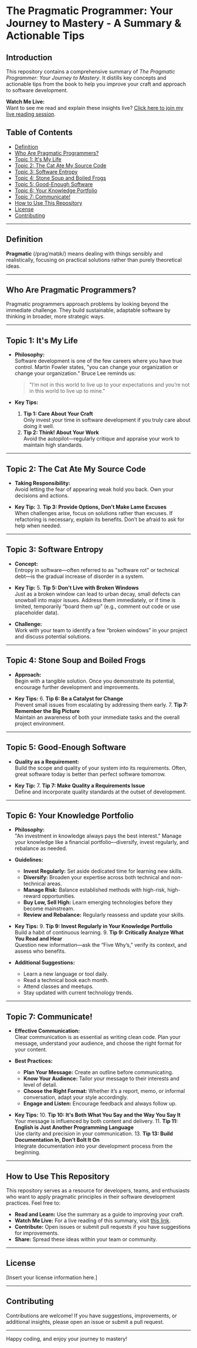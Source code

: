 # The Pragmatic Programmer: Your Journey to Mastery - A Summary & Actionable Tips

## Introduction

This repository contains a comprehensive summary of *The Pragmatic Programmer: Your Journey to Mastery*. It distills key concepts and actionable tips from the book to help you improve your craft and approach to software development.

**Watch Me Live:**  
Want to see me read and explain these insights live? [Click here to join my live reading session](https://www.twitch.tv/kibali02).

## Table of Contents

- [Definition](#definition)
- [Who Are Pragmatic Programmers?](#who-are-pragmatic-programmers)
- [Topic 1: It's My Life](#topic-1-its-my-life)
- [Topic 2: The Cat Ate My Source Code](#topic-2-the-cat-ate-my-source-code)
- [Topic 3: Software Entropy](#topic-3-software-entropy)
- [Topic 4: Stone Soup and Boiled Frogs](#topic-4-stone-soup-and-boiled-frogs)
- [Topic 5: Good-Enough Software](#topic-5-good-enough-software)
- [Topic 6: Your Knowledge Portfolio](#topic-6-your-knowledge-portfolio)
- [Topic 7: Communicate!](#topic-7-communicate)
- [How to Use This Repository](#how-to-use-this-repository)
- [License](#license)
- [Contributing](#contributing)

---

## Definition

**Pragmatic** (/praɡˈmatɪk/) means dealing with things sensibly and realistically, focusing on practical solutions rather than purely theoretical ideas.

---

## Who Are Pragmatic Programmers?

Pragmatic programmers approach problems by looking beyond the immediate challenge. They build sustainable, adaptable software by thinking in broader, more strategic ways.

---

## Topic 1: It's My Life

- **Philosophy:**  
  Software development is one of the few careers where you have true control. Martin Fowler states, "you can change your organization or change your organization." Bruce Lee reminds us:
  > "I’m not in this world to live up to your expectations and you’re not in this world to live up to mine."

- **Key Tips:**
  1. **Tip 1: Care About Your Craft**  
     Only invest your time in software development if you truly care about doing it well.
  2. **Tip 2: Think! About Your Work**  
     Avoid the autopilot—regularly critique and appraise your work to maintain high standards.

---

## Topic 2: The Cat Ate My Source Code

- **Taking Responsibility:**  
  Avoid letting the fear of appearing weak hold you back. Own your decisions and actions.

- **Key Tip:**
  3. **Tip 3: Provide Options, Don’t Make Lame Excuses**  
     When challenges arise, focus on solutions rather than excuses. If refactoring is necessary, explain its benefits. Don’t be afraid to ask for help when needed.

---

## Topic 3: Software Entropy

- **Concept:**  
  Entropy in software—often referred to as "software rot" or technical debt—is the gradual increase of disorder in a system.

- **Key Tip:**
  5. **Tip 5: Don't Live with Broken Windows**  
     Just as a broken window can lead to urban decay, small defects can snowball into major issues. Address them immediately, or if time is limited, temporarily “board them up” (e.g., comment out code or use placeholder data).

- **Challenge:**  
  Work with your team to identify a few “broken windows” in your project and discuss potential solutions.

---

## Topic 4: Stone Soup and Boiled Frogs

- **Approach:**  
  Begin with a tangible solution. Once you demonstrate its potential, encourage further development and improvements.

- **Key Tips:**
  6. **Tip 6: Be a Catalyst for Change**  
     Prevent small issues from escalating by addressing them early.
  7. **Tip 7: Remember the Big Picture**  
     Maintain an awareness of both your immediate tasks and the overall project environment.

---

## Topic 5: Good-Enough Software

- **Quality as a Requirement:**  
  Build the scope and quality of your system into its requirements. Often, great software today is better than perfect software tomorrow.

- **Key Tip:**
  7. **Tip 7: Make Quality a Requirements Issue**  
     Define and incorporate quality standards at the outset of development.

---

## Topic 6: Your Knowledge Portfolio

- **Philosophy:**  
  "An investment in knowledge always pays the best interest." Manage your knowledge like a financial portfolio—diversify, invest regularly, and rebalance as needed.

- **Guidelines:**
  - **Invest Regularly:** Set aside dedicated time for learning new skills.
  - **Diversify:** Broaden your expertise across both technical and non-technical areas.
  - **Manage Risk:** Balance established methods with high-risk, high-reward opportunities.
  - **Buy Low, Sell High:** Learn emerging technologies before they become mainstream.
  - **Review and Rebalance:** Regularly reassess and update your skills.

- **Key Tips:**
  9. **Tip 9: Invest Regularly in Your Knowledge Portfolio**  
     Build a habit of continuous learning.
  9. **Tip 9: Critically Analyze What You Read and Hear**  
     Question new information—ask the “Five Why’s,” verify its context, and assess who benefits.

- **Additional Suggestions:**
  - Learn a new language or tool daily.
  - Read a technical book each month.
  - Attend classes and meetups.
  - Stay updated with current technology trends.

---

## Topic 7: Communicate!

- **Effective Communication:**  
  Clear communication is as essential as writing clean code. Plan your message, understand your audience, and choose the right format for your content.

- **Best Practices:**
  - **Plan Your Message:** Create an outline before communicating.
  - **Know Your Audience:** Tailor your message to their interests and level of detail.
  - **Choose the Right Format:** Whether it’s a report, memo, or informal conversation, adapt your style accordingly.
  - **Engage and Listen:** Encourage feedback and always follow up.

- **Key Tips:**
  10. **Tip 10: It's Both What You Say and the Way You Say It**  
      Your message is influenced by both content and delivery.
  11. **Tip 11: English is Just Another Programming Language**  
      Use clarity and precision in your communication.
  13. **Tip 13: Build Documentation In, Don’t Bolt It On**  
      Integrate documentation into your development process from the beginning.

---

## How to Use This Repository

This repository serves as a resource for developers, teams, and enthusiasts who want to apply pragmatic principles in their software development practices. Feel free to:

- **Read and Learn:** Use the summary as a guide to improving your craft.
- **Watch Me Live:** For a live reading of this summary, visit [this link](https://www.twitch.tv/kibali02).
- **Contribute:** Open issues or submit pull requests if you have suggestions for improvements.
- **Share:** Spread these ideas within your team or community.

---

## License

[Insert your license information here.]

---

## Contributing

Contributions are welcome! If you have suggestions, improvements, or additional insights, please open an issue or submit a pull request.

---

Happy coding, and enjoy your journey to mastery!

